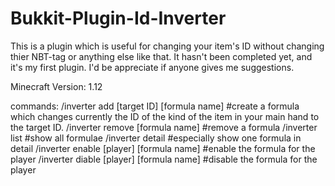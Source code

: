 # Bukkit-Plugin-Id-Inverter
This is a plugin which is useful for changing your item's ID without changing thier NBT-tag or anything else like that.
It hasn't been completed yet, and it's my first plugin. I'd be appreciate if anyone gives me suggestions.

Minecraft Version: 1.12

commands:
/inverter add [target ID] [formula name]
#create a formula which changes currently the ID of the kind of the item in your main hand to the target ID.
/inverter remove [formula name]
#remove a formula
/inverter list
#show all formulae
/inverter detail
#especially show one formula in detail
/inverter enable [player] [formula name]
#enable the formula for the player
/inverter diable [player] [formula name]
#disable the formula for the player
